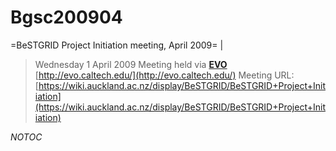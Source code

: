 # Bgsc200904

=BeSTGRID Project Initiation meeting, April 2009= |

>  Wednesday 1 April 2009
>  Meeting held via **[EVO](http://evo.caltech.edu/)**
>  [http://evo.caltech.edu/](http://evo.caltech.edu/)
>  Meeting URL:
>  [https://wiki.auckland.ac.nz/display/BeSTGRID/BeSTGRID+Project+Initiation](https://wiki.auckland.ac.nz/display/BeSTGRID/BeSTGRID+Project+Initiation)

_*NOTOC*_
